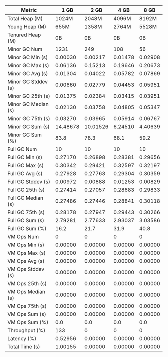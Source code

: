 | Metric | 1 GB | 2 GB | 4 GB | 8 GB |
|------|----|----|----|----|
| Total Heap (M) | 1024M | 2048M | 4096M | 8192M |
| Young Heap (M) | 655M | 1358M | 2764M | 5528M |
| Tenured Heap (M) | 0B | 0B | 0B | 0B |
| Minor GC Num | 1231 | 249 | 108 | 56 |
| Minor GC Min (s) | 0.00030 | 0.00217 | 0.01478 | 0.02908 |
| Minor GC Max (s) | 0.06136 | 0.15213 | 0.19646 | 0.20673 |
| Minor GC Avg (s) | 0.01304 | 0.04022 | 0.05782 | 0.07869 |
| Minor GC Stddev (s) | 0.00660 | 0.02779 | 0.04453 | 0.05951 |
| Minor GC 25th (s) | 0.01375 | 0.02384 | 0.03415 | 0.03951 |
| Minor GC Median (s) | 0.02130 | 0.03758 | 0.04805 | 0.05347 |
| Minor GC 75th (s) | 0.03270 | 0.03965 | 0.05914 | 0.06767 |
| Minor GC Sum (s) | 14.48678 | 10.01526 | 6.24510 | 4.40639 |
| Minor GC Sum (%) | 83.8 | 78.3 | 68.1 | 59.2 |
| Full GC Num | 10 | 10 | 10 | 10 |
| Full GC Min (s) | 0.27170 | 0.26898 | 0.28381 | 0.29656 |
| Full GC Max (s) | 0.30342 | 0.29421 | 0.32597 | 0.32197 |
| Full GC Avg (s) | 0.27928 | 0.27763 | 0.29304 | 0.30359 |
| Full GC Stddev (s) | 0.00972 | 0.00888 | 0.01253 | 0.00829 |
| Full GC 25th (s) | 0.27414 | 0.27057 | 0.28683 | 0.29833 |
| Full GC Median (s) | 0.27486 | 0.27446 | 0.28841 | 0.30118 |
| Full GC 75th (s) | 0.28178 | 0.27947 | 0.29443 | 0.30266 |
| Full GC Sum (s) | 2.79281 | 2.77633 | 2.93037 | 3.03586 |
| Full GC Sum (%) | 16.2 | 21.7 | 31.9 | 40.8 |
| VM Ops Num | 0 | 0 | 0 | 0 |
| VM Ops Min (s) | 0.00000 | 0.00000 | 0.00000 | 0.00000 |
| VM Ops Max (s) | 0.00000 | 0.00000 | 0.00000 | 0.00000 |
| VM Ops Avg (s) | 0.00000 | 0.00000 | 0.00000 | 0.00000 |
| VM Ops Stddev (s) | 0.00000 | 0.00000 | 0.00000 | 0.00000 |
| VM Ops 25th (s) | 0.00000 | 0.00000 | 0.00000 | 0.00000 |
| VM Ops Median (s) | 0.00000 | 0.00000 | 0.00000 | 0.00000 |
| VM Ops 75th (s) | 0.00000 | 0.00000 | 0.00000 | 0.00000 |
| VM Ops Sum (s) | 0.00000 | 0.00000 | 0.00000 | 0.00000 |
| VM Ops Sum (%) | 0.0 | 0.0 | 0.0 | 0.0 |
| Throughput (%) | 133 | 0 | 0 | 0 |
| Latency (%) | 0.52956 | 0.00000 | 0.00000 | 0.00000 |
| Total Time (s) | 1.00155 | 0.00000 | 0.00000 | 0.00000 |
